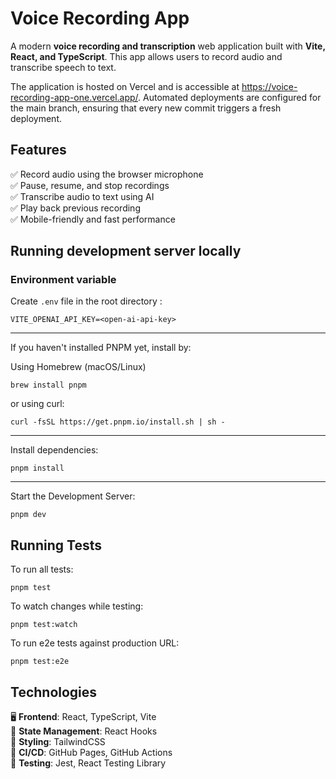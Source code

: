 # Voice Recording App

A modern **voice recording and transcription** web application built with **Vite, React, and TypeScript**. This app allows users to record audio and transcribe speech to text.

The application is hosted on Vercel and is accessible at https://voice-recording-app-one.vercel.app/. Automated deployments are configured for the main branch, ensuring that every new commit triggers a fresh deployment.

## Features

✅ Record audio using the browser microphone  
✅ Pause, resume, and stop recordings  
✅ Transcribe audio to text using AI  
✅ Play back previous recording  
✅ Mobile-friendly and fast performance

## Running development server locally

### Environment variable

Create `.env` file in the root directory :

```
VITE_OPENAI_API_KEY=<open-ai-api-key>
```

---

If you haven't installed PNPM yet, install by:

Using Homebrew (macOS/Linux)

```
brew install pnpm
```

or using curl:

```
curl -fsSL https://get.pnpm.io/install.sh | sh -
```

---

Install dependencies:

```
pnpm install
```

---

Start the Development Server:

```
pnpm dev
```

## Running Tests

To run all tests:

```
pnpm test
```

To watch changes while testing:

```
pnpm test:watch
```

To run e2e tests against production URL:

```
pnpm test:e2e
```

## Technologies

🖥️ **Frontend**: React, TypeScript, Vite  
🔄 **State Management**: React Hooks  
🎨 **Styling**: TailwindCSS  
🚀 **CI/CD**: GitHub Pages, GitHub Actions  
🧪 **Testing**: Jest, React Testing Library
